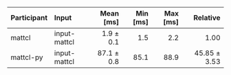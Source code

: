 | Participant | Input | Mean [ms] | Min [ms] | Max [ms] | Relative |
|:---|:---|---:|---:|---:|---:|
| mattcl | input-mattcl | 1.9 ± 0.1 | 1.5 | 2.2 | 1.00 |
| mattcl-py | input-mattcl | 87.1 ± 0.8 | 85.1 | 88.9 | 45.85 ± 3.53 |
